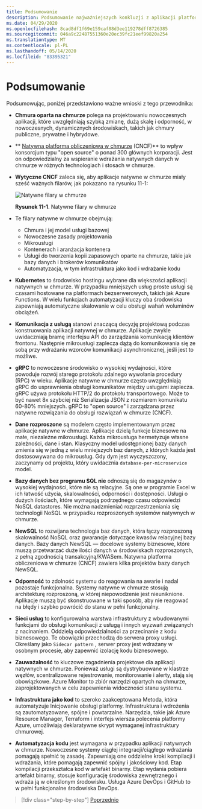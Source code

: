 ```yaml
---
title: Podsumowanie
description: Podsumowanie najważniejszych konkluzji z aplikacji platformy .NET natywnej w chmurze dla przewodnika/książki elektronicznej platformy Azure.
ms.date: 04/29/2020
ms.openlocfilehash: 8cad8df1f69e159caf88d3ee119278dff8726385
ms.sourcegitcommit: 046a9c22487551360e20ec39fc21eef99820a254
ms.translationtype: MT
ms.contentlocale: pl-PL
ms.lasthandoff: 05/14/2020
ms.locfileid: "83395321"
---
```

# <a name="summary"></a>Podsumowanie

Podsumowując, poniżej przedstawiono ważne wnioski z tego przewodnika:

- **Chmura oparta na chmurze** polega na projektowaniu nowoczesnych aplikacji, które uwzględniają szybką zmianę, dużą skalę i odporność, w nowoczesnych, dynamicznych środowiskach, takich jak chmury publiczne, prywatne i hybrydowe.

- ** [Natywna platforma obliczeniowa w chmurze](https://www.cncf.io/) (CNCF)** to wpływ konsorcjum typu "open source" o ponad 300 głównych korporacji. Jest on odpowiedzialny za wspieranie wdrażania natywnych danych w chmurze w różnych technologiach i stosach w chmurze.

- **Wytyczne CNCF** zaleca się, aby aplikacje natywne w chmurze miały sześć ważnych filarów, jak pokazano na rysunku 11-1:

  ![Natywne filary w chmurze](./media/cloud-native-foundational-pillars.png)

  **Rysunek 11-1**. Natywne filary w chmurze

- Te filary natywne w chmurze obejmują:
  - Chmura i jej model usługi bazowej
  - Nowoczesne zasady projektowania
  - Mikrousługi
  - Kontenerach i aranżacja kontenera
  - Usługi do tworzenia kopii zapasowych oparte na chmurze, takie jak bazy danych i brokerów komunikatów
  - Automatyzacja, w tym infrastruktura jako kod i wdrażanie kodu

- **Kubernetes** to środowisko hostingu wybrane dla większości aplikacji natywnych w chmurze. W przypadku mniejszych usług proste usługi są czasami hostowane na platformach bezserwerowych, takich jak Azure Functions. W wielu funkcjach automatyzacji kluczy oba środowiska zapewniają automatyczne skalowanie w celu obsługi wahań woluminów obciążeń.

- **Komunikacja z usługą** stanowi znaczącą decyzję projektową podczas konstruowania aplikacji natywnej w chmurze. Aplikacje zwykle uwidaczniają bramę interfejsu API do zarządzania komunikacją klientów frontonu. Następnie mikrousługi zaplecza dążą do komunikowania się ze sobą przy wdrażaniu wzorców komunikacji asynchronicznej, jeśli jest to możliwe.

- **gRPC** to nowoczesne środowisko o wysokiej wydajności, które powoduje rozwój starego protokołu zdalnego wywołania procedury (RPC) w wieku. Aplikacje natywne w chmurze często uwzględniają gRPC do usprawnienia obsługi komunikatów między usługami zaplecza. gRPC używa protokołu HTTP/2 do protokołu transportowego. Może to być nawet 8x szybciej niż Serializacja JSON z rozmiarem komunikatu 60-80% mniejszych. gRPC to "open source" i zarządzana przez natywne rozwiązania do obsługi rozwiązań w chmurze (CNCF).

- **Dane rozproszone** są modelem często implementowanym przez aplikacje natywne w chmurze. Aplikacje dzielą funkcje biznesowe na małe, niezależne mikrousługi. Każda mikrousługa hermetyzuje własne zależności, dane i stan. Klasyczny model udostępnionej bazy danych zmienia się w jedną z wielu mniejszych baz danych, z których każda jest dostosowywana do mikrousług. Gdy dym jest wyczyszczony, zaczynamy od projektu, który uwidacznia `database-per-microservice` model.

- **Bazy danych bez programu SQL nie** odnoszą się do magazynów o wysokiej wydajności, które nie są relacyjne. Są one w programie Excel w ich łatwość użycia, skalowalności, odporności i dostępności. Usługi o dużych ilościach, które wymagają podrzędnego czasu odpowiedzi NoSQL datastores. Nie można nadzmieniać rozprzestrzeniania się technologii NoSQL w przypadku rozproszonych systemów natywnych w chmurze.

- **NewSQL** to rozwijana technologia baz danych, która łączy rozproszoną skalowalność NoSQL oraz gwarancje dotyczące kwasów relacyjnej bazy danych. Bazy danych NewSQL — docelowe systemy biznesowe, które muszą przetwarzać duże ilości danych w środowiskach rozproszonych, z pełną zgodnością transakcyjną/KWASem. Natywna platforma obliczeniowa w chmurze (CNCF) zawiera kilka projektów bazy danych NewSQL.

- **Odporność** to zdolność systemu do reagowania na awarie i nadal pozostaje funkcjonalna. Systemy natywne w chmurze stosują architekturę rozproszoną, w której niepowodzenie jest nieuniknione. Aplikacje muszą być skonstruowane w taki sposób, aby nie reagować na błędy i szybko powrócić do stanu w pełni funkcjonalny.

- **Sieci usług** to konfigurowalna warstwa infrastruktury z wbudowanymi funkcjami do obsługi komunikacji z usługą i innych wyzwań związanych z nacinaniem. Oddzielą odpowiedzialności za przecinanie z kodu biznesowego. Te obowiązki przechodzą do serwera proxy usługi. Określany jako `Sidecar pattern` , serwer proxy jest wdrażany w osobnym procesie, aby zapewnić izolację kodu biznesowego.

- **Zauważalność** to kluczowe zagadnienia projektowe dla aplikacji natywnych w chmurze. Ponieważ usługi są dystrybuowane w klastrze węzłów, scentralizowane rejestrowanie, monitorowanie i alerty, stają się obowiązkowe. Azure Monitor to zbiór narzędzi opartych na chmurze, zaprojektowanych w celu zapewnienia widoczności stanu systemu.

- **Infrastruktura jako kod** to szeroko zaakceptowana Metoda, która automatyzuje Inicjowanie obsługi platformy. Infrastruktura i wdrożenia są zautomatyzowane, spójne i powtarzalne. Narzędzia, takie jak Azure Resource Manager, Terraform i interfejs wiersza polecenia platformy Azure, umożliwiają deklaratywne skrypt wymaganej infrastruktury chmurowej.

- **Automatyzacja kodu** jest wymagana w przypadku aplikacji natywnych w chmurze. Nowoczesne systemy ciągłej integracji/ciągłego wdrażania pomagają spełnić tę zasadę. Zapewniają one oddzielne kroki kompilacji i wdrażania, które pomagają zapewnić spójny i jakościowy kod. Etap kompilacji przekształca kod w artefakt binarny. Etap wydania pobiera artefakt binarny, stosuje konfigurację środowiska zewnętrznego i wdraża ją w określonym środowisku. Usługa Azure DevOps i GitHub to w pełni funkcjonalne środowiska DevOps.

>[!div class="step-by-step"]
>[Poprzednio](application-bundles.md)
